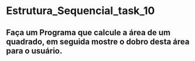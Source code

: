 # Estrutura_Sequencial_task_10
## Faça um Programa que calcule a área de um quadrado, em seguida mostre o dobro desta área para o usuário.
